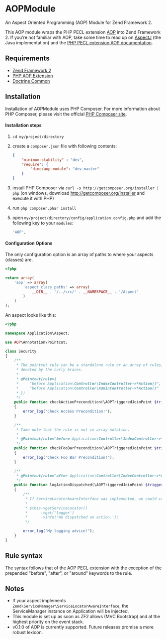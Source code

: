 AOPModule
============

An Aspect Oriented Programming (AOP) Module for Zend Framework 2.

This AOP module wraps the PHP PECL extension [AOP](https://github.com/AOP-PHP/AOP) into Zend Framework 2. If you're not familiar with AOP, take some time to read up on [AspectJ](http://www.eclipse.org/aspectj/doc/next/progguide/index.html) (the Java implementation) and the [PHP PECL extension AOP documentation](https://github.com/AOP-PHP/AOP).

## Requirements
  - [Zend Framework 2](http://www.github.com/zendframework/zf2)
  - [PHP AOP Extension](https://github.com/AOP-PHP/AOP)
  - [Doctrine Common](https://github.com/doctrine/common)

## Installation
Installation of AOPModule uses PHP Composer. For more information about PHP Composer, please visit the official [PHP Composer site](http://getcomposer.org/).

#### Installation steps

  1. `cd my/project/directory`
  2. create a `composer.json` file with following contents:

     ```json
     {
         "minimum-stability" : "dev",
         "require": {
             "dino/aop-module": "dev-master"
         }
     }
     ```
  3. install PHP Composer via `curl -s http://getcomposer.org/installer | php` (on windows, download
     http://getcomposer.org/installer and execute it with PHP)
  4. run `php composer.phar install`
  5. open `my/project/directory/config/application.config.php` and add the following key to your `modules`: 

     ```php
     'AOP',
     ```

#### Configuration Options
The only configuration option is an array of paths to where your aspects (classes) are.

```php
<?php

return array(
    'aop' => array(
        'aspect_class_paths' => array(
            __DIR__ . '/../src/' . __NAMESPACE__ . '/Aspect'
        )
    )
);
```

An aspect looks like this:

```php
<?php

namespace Application\Aspect;

use AOP\Annotation\Pointcut;

class Security
{
    /**
     * The pointcut rule can be a standalone rule or an array of rules,
     * denoted by the curly braces.
     * 
     * @Pointcut(rule={
     *     "before Application\Controller\IndexController->*Action()",
     *     "before Application\Controller\AdminController->*Action()"
     * })
     */
    public function checkActionPrecondition(\AOPTriggeredJoinPoint $triggeredJoinPoint)
    {
        error_log("Check Access Precondition!");
    }

    /**
     * Take note that the rule is not in array notation.
     * 
     * @Pointcut(rule="before Application\Controller\IndexController->*Action()")
     */
    public function checkFooBarPrecondition(\AOPTriggeredJoinPoint $triggeredJoinPoint)
    {
        error_log("Check Foo Bar Precondition!");
    }

    /**
     * @Pointcut(rule="after Application\Controller\IndexController->*Action()")
     */
    public function logActionDispatched(\AOPTriggeredJoinPoint $triggeredJoinPoint)
    {
        /**
         * If ServiceLocatorAwareInterface was implemented, we could call:
         *
         * $this->getServiceLocator()
         *      ->get('logger')
         *      ->info('We dispatched an action.');
         */

        error_log("My logging advice!");
    }
}
```

## Rule syntax
The syntax follows that of the AOP PECL extension with the exception of the prepended "before", "after", or "around" keywords to the rule.

## Notes
  - If your aspect implements `Zend\ServiceManager\ServiceLocatorAwareInterface`, the ServiceManager instance on Application will be injected.
  - This module is set up as soon as ZF2 allows (MVC Bootstrap) and at the highest priority on the event stack.
  - v0.1.0 of AOP is currently supported. Future releases promise a more robust lexicon.